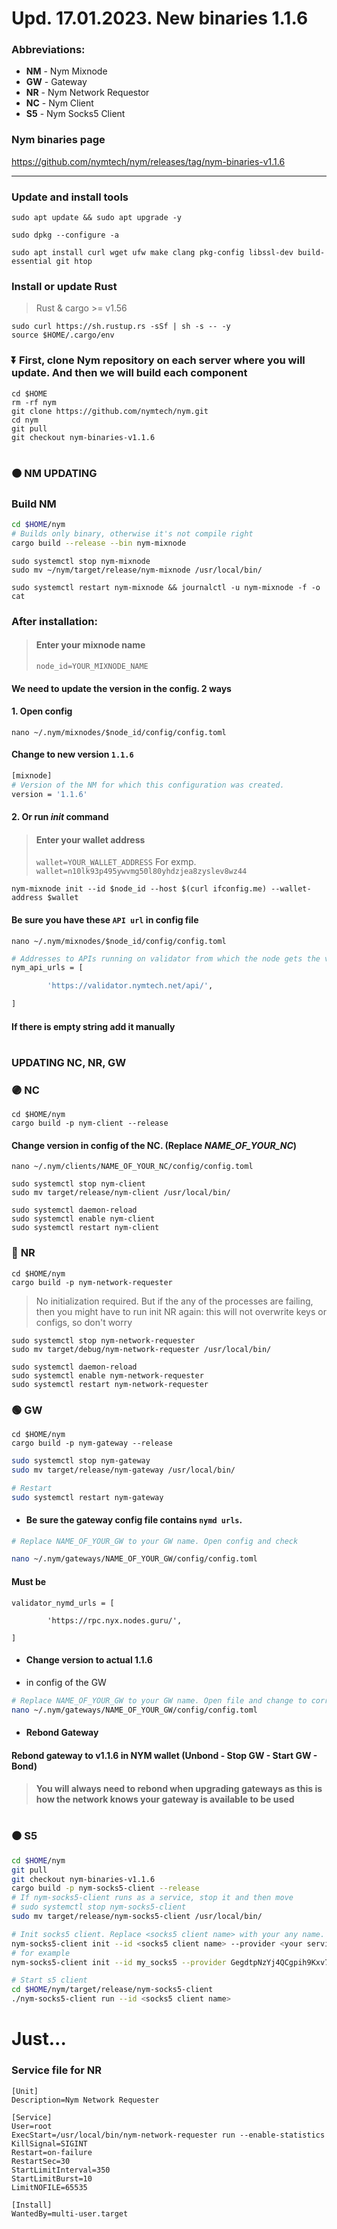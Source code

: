 # Upd. 17.01.2023. New binaries 1.1.6
### Abbreviations:
- **NM** - Nym Mixnode
- **GW** - Gateway
- **NR** - Nym Network Requestor
- **NC** - Nym Client
- **S5** - Nym Socks5 Client    


### Nym binaries page
https://github.com/nymtech/nym/releases/tag/nym-binaries-v1.1.6
____

### Update and install tools
```
sudo apt update && sudo apt upgrade -y
```
```
sudo dpkg --configure -a
```
```
sudo apt install curl wget ufw make clang pkg-config libssl-dev build-essential git htop
```

### Install or update Rust
> Rust & cargo >= v1.56
```
sudo curl https://sh.rustup.rs -sSf | sh -s -- -y
source $HOME/.cargo/env
```

### ⏬ First, clone Nym repository on each server where you will update. And then we will build each component
```
cd $HOME
rm -rf nym
git clone https://github.com/nymtech/nym.git
cd nym
git pull
git checkout nym-binaries-v1.1.6
```
#

### 🟠 NM UPDATING
### Build NM
```bash
cd $HOME/nym
# Builds only binary, otherwise it's not compile right
cargo build --release --bin nym-mixnode
```
```
sudo systemctl stop nym-mixnode
sudo mv ~/nym/target/release/nym-mixnode /usr/local/bin/
```
```
sudo systemctl restart nym-mixnode && journalctl -u nym-mixnode -f -o cat
```
### After installation:
> #### Enter your mixnode name
> `node_id=YOUR_MIXNODE_NAME`
#### We need to update the version in the config. 2 ways
#### 1. Open config
```
nano ~/.nym/mixnodes/$node_id/config/config.toml
```
#### Change to new version `1.1.6`
```bash
[mixnode]
# Version of the NM for which this configuration was created.
version = '1.1.6'
```
#### 2. Or run *init* command
> #### Enter your wallet address
> `wallet=YOUR_WALLET_ADDRESS` For exmp. `wallet=n10lk93p495ywvmg50l80yhdzjea8zyslev8wz44`
```
nym-mixnode init --id $node_id --host $(curl ifconfig.me) --wallet-address $wallet
```
#### Be sure you have these `API url` in config file
`nano ~/.nym/mixnodes/$node_id/config/config.toml`    
```bash
# Addresses to APIs running on validator from which the node gets the view of the network.
nym_api_urls = [

        'https://validator.nymtech.net/api/',

]
```
#### If there is empty string add it manually
#

### UPDATING NC, NR, GW

### 🟣 **NC**    
```
cd $HOME/nym
cargo build -p nym-client --release
```
#### Change version in config of the NC. (Replace *NAME_OF_YOUR_NC*)
`nano ~/.nym/clients/NAME_OF_YOUR_NC/config/config.toml`
<!-- nano ~/.nym/clients/grantee_cl/config/config.toml -->
```
sudo systemctl stop nym-client
sudo mv target/release/nym-client /usr/local/bin/
```
```
sudo systemctl daemon-reload
sudo systemctl enable nym-client
sudo systemctl restart nym-client
```

### 🔵 **NR**    
```
cd $HOME/nym
cargo build -p nym-network-requester
```
> No initialization required. But if the any of the processes are failing, then you might have to run init NR again: this will not overwrite keys or configs, so don't worry
```
sudo systemctl stop nym-network-requester
sudo mv target/debug/nym-network-requester /usr/local/bin/
```
```
sudo systemctl daemon-reload
sudo systemctl enable nym-network-requester
sudo systemctl restart nym-network-requester
```

### 🟢 **GW**    
```
cd $HOME/nym
cargo build -p nym-gateway --release
```
```bash
sudo systemctl stop nym-gateway
sudo mv target/release/nym-gateway /usr/local/bin/

# Restart
sudo systemctl restart nym-gateway
```
- #### Be sure the gateway config file contains `nymd urls`. 
```bash
# Replace NAME_OF_YOUR_GW to your GW name. Open config and check

nano ~/.nym/gateways/NAME_OF_YOUR_GW/config/config.toml
```
#### Must be
```
validator_nymd_urls = [

        'https://rpc.nyx.nodes.guru/',

]
```
- #### Change version to actual 1.1.6
-  in config of the GW
```bash
# Replace NAME_OF_YOUR_GW to your GW name. Open file and change to correct version
nano ~/.nym/gateways/NAME_OF_YOUR_GW/config/config.toml
```

- #### Rebond Gateway
#### Rebond gateway to v1.1.6 in NYM wallet (Unbond - Stop GW - Start GW - Bond)
> #### You will always need to rebond when upgrading gateways as this is how the network knows your gateway is available to be used    

#

### ⚫ S5
```bash
cd $HOME/nym
git pull
git checkout nym-binaries-v1.1.6
cargo build -p nym-socks5-client --release
# If nym-socks5-client runs as a service, stop it and then move 
# sudo systemctl stop nym-socks5-client
sudo mv target/release/nym-socks5-client /usr/local/bin/    

# Init socks5 client. Replace <socks5 client name> with your any name. It is a local identifier and it never transmitted over the network
nym-socks5-client init --id <socks5 client name> --provider <your service provider>
# for example
nym-socks5-client init --id my_socks5 --provider GegdtpNzYj4QCgpih9Kxv7ZVZxmVdxYHsDkiPsbT71XG.E8xtE8mrapjzFtyuziZSrsScAKhwZMH5wNpKWtKfzJ5Y@9Byd9VAtyYMnbVAcqdoQxJnq76XEg2dbxbiF5Aa5Jj9J --gateway 9Byd9VAtyYMnbVAcqdoQxJnq76XEg2dbxbiF5Aa5Jj9J    

# Start s5 client
cd $HOME/nym/target/release/nym-socks5-client
./nym-socks5-client run --id <socks5 client name>
```
  

# Just...

### Service file for NR
```
[Unit]
Description=Nym Network Requester

[Service]
User=root
ExecStart=/usr/local/bin/nym-network-requester run --enable-statistics
KillSignal=SIGINT
Restart=on-failure
RestartSec=30
StartLimitInterval=350
StartLimitBurst=10
LimitNOFILE=65535

[Install]
WantedBy=multi-user.target
```
